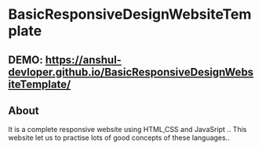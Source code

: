 # BasicResponsiveDesignWebsiteTemplate
## DEMO: https://anshul-devloper.github.io/BasicResponsiveDesignWebsiteTemplate/
## About
It is a complete responsive website using HTML,CSS and JavaSript ..
This website let us to practise lots of good concepts of these languages..

